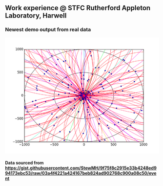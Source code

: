 ## Work experience @ STFC Rutherford Appleton Laboratory, Harwell

### Newest demo output from real data
![](demooutput2.png)

#### Data sourced from https://gist.githubusercontent.com/StewMH/9f75f8c2915e33b4248ed994173ebc53/raw/03a4f4221a424167beb824ad902768c900a08c50/event
